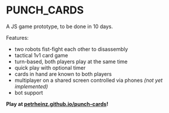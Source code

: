 # PUNCH_CARDS

A JS game prototype, to be done in 10 days.

Features:
- two robots fist-fight each other to disassembly
- tactical 1v1 card game
- turn-based, both players play at the same time
- quick play with optional timer
- cards in hand are known to both players
- multiplayer on a shared screen controlled via phones _(not yet implemented)_
- bot support

**Play at [petrheinz.github.io/punch-cards](https://petrheinz.github.io/punch-cards/)!**

